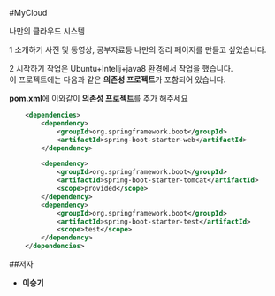 #MyCloud

나만의 클라우드 시스템


1 소개하기
사진 및 동영상, 공부자료등 나만의 정리 페이지를 만들고 싶었습니다.   

2 시작하기
작업은 Ubuntu+Intellj+java8 환경에서 작업을 했습니다.<br />
이 프로젝트에는 다음과 같은 **의존성 프로젝트**가 포함되어 있습니다.<br />

**pom.xml**에 이와같이 **의존성 프로젝트**를 추가 해주세요<br />

```xml
	<dependencies>
		<dependency>
			<groupId>org.springframework.boot</groupId>
			<artifactId>spring-boot-starter-web</artifactId>
		</dependency>

		<dependency>
			<groupId>org.springframework.boot</groupId>
			<artifactId>spring-boot-starter-tomcat</artifactId>
			<scope>provided</scope>
		</dependency>
		<dependency>
			<groupId>org.springframework.boot</groupId>
			<artifactId>spring-boot-starter-test</artifactId>
			<scope>test</scope>
		</dependency>
	</dependencies>
```

##저자
 * **이승기**
 
